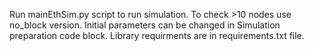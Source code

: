 Run mainEthSim.py script to run simulation. To check >10 nodes use no_block version.
Initial parameters can be changed in Simulation preparation code block. Library requirments are in requirements.txt file.
